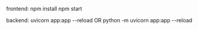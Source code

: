 frontend:
npm install
npm start


backend:
uvicorn app:app --reload OR python -m uvicorn app:app --reload
